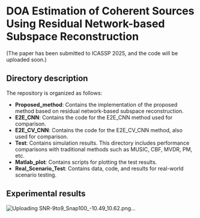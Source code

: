 # DOA Estimation of Coherent Sources Using Residual Network-based Subspace Reconstruction

(The paper has been submitted to ICASSP 2025, and the code will be uploaded soon.)

## Directory description

The repository is organized as follows:

- **Proposed_method**: Contains the implementation of the proposed method based on residual network-based subspace reconstruction.
- **E2E_CNN**: Contains the code for the E2E_CNN method used for comparison.
- **E2E_CV_CNN**: Contains the code for the E2E_CV_CNN method, also used for comparison.
- **Test**: Contains simulation results. This directory includes performance comparisons with traditional methods such as MUSIC, CBF, MVDR, PM, etc.
- **Matlab_plot**: Contains scripts for plotting the test results.
- **Real_Scenario_Test**: Contains data, code, and results for real-world scenario testing.

## Experimental results
![Uploading SNR-9to9_Snap100_-10.49_10.62.png…]()


